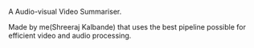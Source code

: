 A Audio-visual Video Summariser.

Made by me(Shreeraj Kalbande) that uses the best pipeline possible for efficient video and audio processing.
